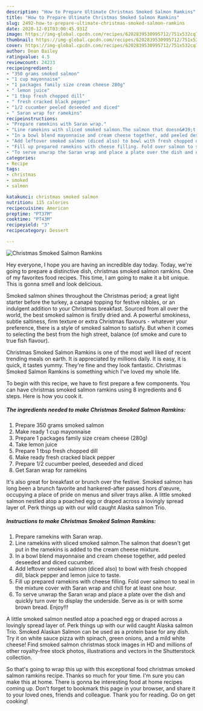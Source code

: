 ```yaml
---
description: "How to Prepare Ultimate Christmas Smoked Salmon Ramkins"
title: "How to Prepare Ultimate Christmas Smoked Salmon Ramkins"
slug: 2492-how-to-prepare-ultimate-christmas-smoked-salmon-ramkins
date: 2020-12-01T03:00:45.931Z
image: https://img-global.cpcdn.com/recipes/6202839530995712/751x532cq70/christmas-smoked-salmon-ramkins-recipe-main-photo.jpg
thumbnail: https://img-global.cpcdn.com/recipes/6202839530995712/751x532cq70/christmas-smoked-salmon-ramkins-recipe-main-photo.jpg
cover: https://img-global.cpcdn.com/recipes/6202839530995712/751x532cq70/christmas-smoked-salmon-ramkins-recipe-main-photo.jpg
author: Dean Bailey
ratingvalue: 4.5
reviewcount: 24233
recipeingredient:
- "350 grams smoked salmon"
- "1 cup mayonnaise"
- "1 packages family size cream cheese 280g"
- " lemon juice"
- "1 tbsp fresh chopped dill"
- " fresh cracked black pepper"
- "1/2 cucumber peeled deseeded and diced"
- " Saran wrap for ramekins"
recipeinstructions:
- "Prepare ramekins with Saran wrap."
- "Line ramekins with sliced smoked salmon.The salmon that doesn&#39;t get put in the ramekins is added to the cream cheese mixture."
- "In a bowl blend mayonnaise and cream cheese together, add peeled deseeded and diced cucumber."
- "Add leftover smoked salmon (diced also) to bowl with fresh chopped dill, black pepper and lemon juice to taste."
- "Fill up prepared ramekins with cheese filling. Fold over salmon to seal in the mixture cover with Saran wrap and chill for at least one hour."
- "To serve unwrap the Saran wrap and place a plate over the dish and quickly turn over to display the underside. Serve as is or with some brown bread. Enjoy!!!"
categories:
- Recipe
tags:
- christmas
- smoked
- salmon

katakunci: christmas smoked salmon 
nutrition: 115 calories
recipecuisine: American
preptime: "PT37M"
cooktime: "PT43M"
recipeyield: "3"
recipecategory: Dessert

---
```



![Christmas Smoked Salmon Ramkins](https://img-global.cpcdn.com/recipes/6202839530995712/751x532cq70/christmas-smoked-salmon-ramkins-recipe-main-photo.jpg)

Hey everyone, I hope you are having an incredible day today. Today, we're going to prepare a distinctive dish, christmas smoked salmon ramkins. One of my favorites food recipes. This time, I am going to make it a bit unique. This is gonna smell and look delicious.

Smoked salmon shines throughout the Christmas period; a great light starter before the turkey, a canapé topping for festive nibbles, or an indulgent addition to your Christmas breakfast. Sourced from all over the world, the best smoked salmon is firstly dried and. A powerful smokiness, subtle saltiness, firm texture or extra Christmas flavours - whatever your preference, there is a style of smoked salmon to satisfy. But when it comes to selecting the best from the high street, balance (of smoke and cure to true fish flavour).

Christmas Smoked Salmon Ramkins is one of the most well liked of recent trending meals on earth. It is appreciated by millions daily. It is easy, it is quick, it tastes yummy. They're fine and they look fantastic. Christmas Smoked Salmon Ramkins is something which I've loved my whole life.


To begin with this recipe, we have to first prepare a few components. You can have christmas smoked salmon ramkins using 8 ingredients and 6 steps. Here is how you cook it.

<!--inarticleads1-->

##### The ingredients needed to make Christmas Smoked Salmon Ramkins:

1. Prepare 350 grams smoked salmon
1. Make ready 1 cup mayonnaise
1. Prepare 1 packages family size cream cheese (280g)
1. Take  lemon juice
1. Prepare 1 tbsp fresh chopped dill
1. Make ready  fresh cracked black pepper
1. Prepare 1/2 cucumber peeled, deseeded and diced
1. Get  Saran wrap for ramekins


It&#39;s also great for breakfast or brunch over the festive. Smoked salmon has long been a brunch favorite and hankered-after passed hors d&#39;œuvre, occupying a place of pride on menus and silver trays alike. A little smoked salmon nestled atop a poached egg or draped across a lovingly spread layer of. Perk things up with our wild caught Alaska salmon Trio. 

<!--inarticleads2-->

##### Instructions to make Christmas Smoked Salmon Ramkins:

1. Prepare ramekins with Saran wrap.
1. Line ramekins with sliced smoked salmon.The salmon that doesn&#39;t get put in the ramekins is added to the cream cheese mixture.
1. In a bowl blend mayonnaise and cream cheese together, add peeled deseeded and diced cucumber.
1. Add leftover smoked salmon (diced also) to bowl with fresh chopped dill, black pepper and lemon juice to taste.
1. Fill up prepared ramekins with cheese filling. Fold over salmon to seal in the mixture cover with Saran wrap and chill for at least one hour.
1. To serve unwrap the Saran wrap and place a plate over the dish and quickly turn over to display the underside. Serve as is or with some brown bread. Enjoy!!!


A little smoked salmon nestled atop a poached egg or draped across a lovingly spread layer of. Perk things up with our wild caught Alaska salmon Trio. Smoked Alaskan Salmon can be used as a protein base for any dish. Try it on white sauce pizza with spinach, green onions, and a mild white cheese! Find smoked salmon christmas stock images in HD and millions of other royalty-free stock photos, illustrations and vectors in the Shutterstock collection. 

So that's going to wrap this up with this exceptional food christmas smoked salmon ramkins recipe. Thanks so much for your time. I'm sure you can make this at home. There is gonna be interesting food at home recipes coming up. Don't forget to bookmark this page in your browser, and share it to your loved ones, friends and colleague. Thank you for reading. Go on get cooking!

